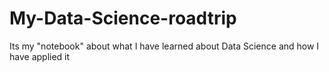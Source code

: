 # My-Data-Science-roadtrip
Its my "notebook" about what I have learned about Data Science and how I have applied it
